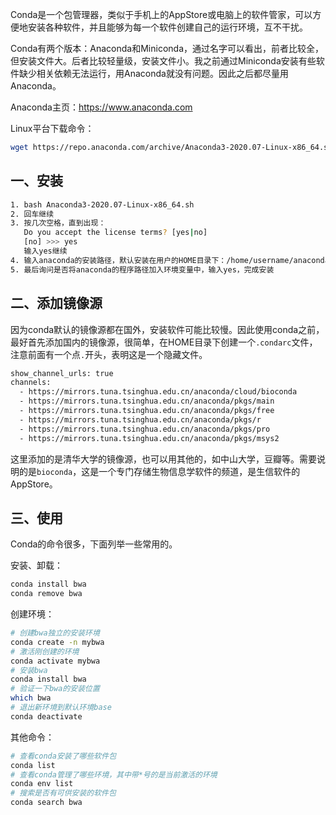 Conda是一个包管理器，类似于手机上的AppStore或电脑上的软件管家，可以方便地安装各种软件，并且能够为每一个软件创建自己的运行环境，互不干扰。

Conda有两个版本：Anaconda和Miniconda，通过名字可以看出，前者比较全，但安装文件大。后者比较轻量级，安装文件小。我之前通过Miniconda安装有些软件缺少相关依赖无法运行，用Anaconda就没有问题。因此之后都尽量用Anaconda。

Anaconda主页：https://www.anaconda.com

Linux平台下载命令：

```bash
wget https://repo.anaconda.com/archive/Anaconda3-2020.07-Linux-x86_64.sh
```

## 一、安装

```bash
1. bash Anaconda3-2020.07-Linux-x86_64.sh
2. 回车继续
3. 按几次空格，直到出现：
   Do you accept the license terms? [yes|no]
   [no] >>> yes
   输入yes继续
4. 输入anaconda的安装路径，默认安装在用户的HOME目录下：/home/username/anaconda3，回车
5. 最后询问是否将anaconda的程序路径加入环境变量中，输入yes，完成安装
```

## 二、添加镜像源

因为conda默认的镜像源都在国外，安装软件可能比较慢。因此使用conda之前，最好首先添加国内的镜像源，很简单，在HOME目录下创建一个`.condarc`文件，注意前面有一个点`.`开头，表明这是一个隐藏文件。

```bash
show_channel_urls: true
channels:
  - https://mirrors.tuna.tsinghua.edu.cn/anaconda/cloud/bioconda
  - https://mirrors.tuna.tsinghua.edu.cn/anaconda/pkgs/main
  - https://mirrors.tuna.tsinghua.edu.cn/anaconda/pkgs/free
  - https://mirrors.tuna.tsinghua.edu.cn/anaconda/pkgs/r
  - https://mirrors.tuna.tsinghua.edu.cn/anaconda/pkgs/pro
  - https://mirrors.tuna.tsinghua.edu.cn/anaconda/pkgs/msys2
```

这里添加的是清华大学的镜像源，也可以用其他的，如中山大学，豆瓣等。需要说明的是`bioconda`，这是一个专门存储生物信息学软件的频道，是生信软件的AppStore。

## 三、使用

Conda的命令很多，下面列举一些常用的。

安装、卸载：

```bash
conda install bwa
conda remove bwa
```

创建环境：

```bash
# 创建bwa独立的安装环境
conda create -n mybwa
# 激活刚创建的环境
conda activate mybwa
# 安装bwa
conda install bwa
# 验证一下bwa的安装位置
which bwa
# 退出新环境到默认环境base
conda deactivate
```

其他命令：

```bash
# 查看conda安装了哪些软件包
conda list
# 查看conda管理了哪些环境，其中带*号的是当前激活的环境
conda env list
# 搜索是否有可供安装的软件包
conda search bwa
```





